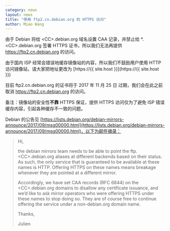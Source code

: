 ```yaml
---
category: news
layout: news
title: "停用 ftp2.cn.debian.org 的 HTTPS 访问"
author: Miao Wang
---
```


由于 Debian 将给 \<CC\>.debian.org 域名设置 CAA 记录，并禁止给 *.\<CC\>.debian.org 签署 HTTPS 证书，所以我们无法再提供 https://ftp2.cn.debian.org 的访问。

由于国内 ISP 经常会错误地缓存镜像站的内容，所以我们不鼓励用户使用 HTTP 访问镜像站，请大家把地址更改为 [https://{{ site.host }}](https://{{ site.host }})

目前 ftp2.cn.debian.org 的证书将于 2017 年 11 月 25 日 过期，我们会在此之前取消 https://ftp2.cn.debian.org 的访问。

备注：镜像站的安全性**不靠** HTTPS 保证，提供 HTTPS 访问仅为了避免 ISP 错误缓存内容，引起各种缓存不一致的问题。

Debian 的公告见 [https://lists.debian.org/debian-mirrors-announce/2017/09/msg00000.html](https://lists.debian.org/debian-mirrors-announce/2017/09/msg00000.html)，以下为邮件摘录：

> Hi,
> 
> the debian mirrors team needs to be able to point the
> ftp.\<CC\>.debian.org aliases at different backends based on their  status.
> As such, the only service that is guaranteed to be available at these
> names is HTTP. Offering HTTPS on these names means breakage whenever
they are pointed at a different mirror.
> 
> Accordingly, we have set CAA records (RFC 6844) on the \<CC\>.debian.org
> domains to disallow any certificate issuance, and we’d like to ask
> mirror operators who were offering HTTPS under these names to stop doing
> so. They are of course free to continue offering the service under a
non-debian.org domain name.
> 
> Thanks,
> 
> Julien
